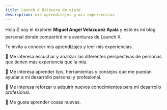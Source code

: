 ```yaml
---
title: Launch X Bitácora de viaje
description: mis aprendizajes y mis experiencias
---
```


Hola ✌️  soy el explorer **Miguel Angel Velazquez Ayala** y este es mi blog personal donde compartiré mis aventuras de Launch X.

Te invito a conocer mis aprendizajes y leer mis experiencias.

🚀 Me interesa escuchar y analizar las diferentes perspectivas de personas que tienen más experiencia que la mía.

🚀 Me interesa aprender tips, herramientas y consejos que me puedan ayudar a mi desarrollo personal y profesional.

🚀 Me interesa reforzar o adquirir nuevos conocimientos para mi desarrollo profesional.

🚀 Me gusta aprender cosas nuevas. 
